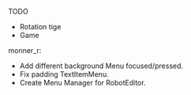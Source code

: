﻿TODO

 - Rotation tige
 - Game


monner_r:
 - Add different background Menu focused/pressed.
 - Fix padding TextItemMenu.
 - Create Menu Manager for RobotEditor.